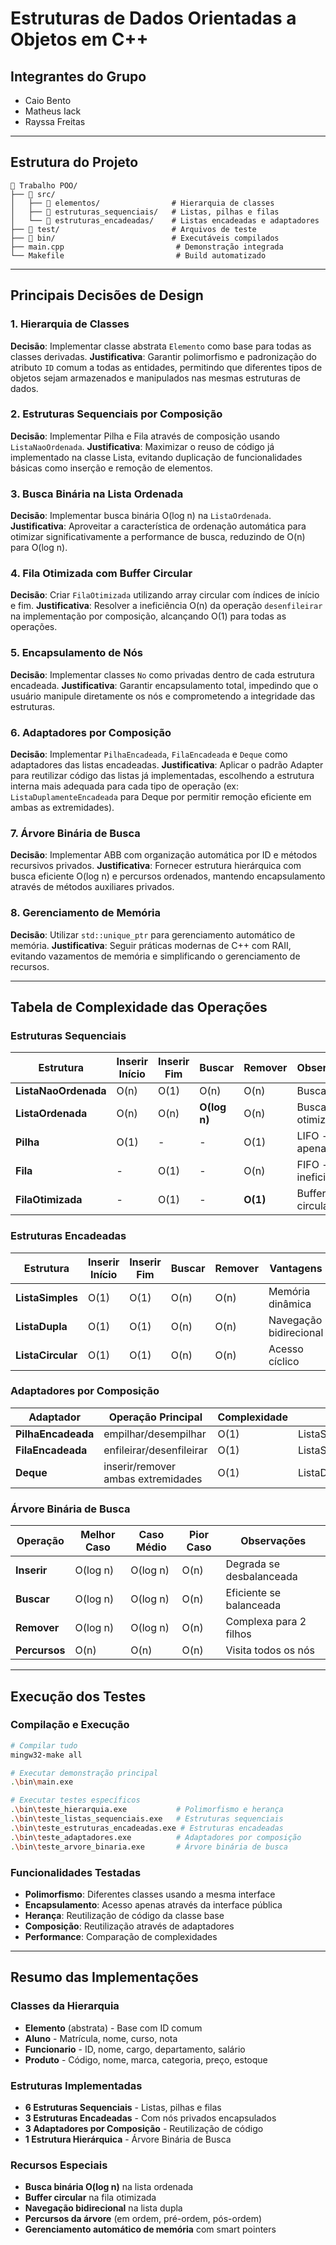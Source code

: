 # Estruturas de Dados Orientadas a Objetos em C++

## Integrantes do Grupo
- Caio Bento 
- Matheus Iack
- Rayssa Freitas

---

## Estrutura do Projeto

```
📁 Trabalho POO/
├── 📁 src/
│   ├── 📁 elementos/                # Hierarquia de classes
│   ├── 📁 estruturas_sequenciais/   # Listas, pilhas e filas
│   └── 📁 estruturas_encadeadas/    # Listas encadeadas e adaptadores
├── 📁 test/                         # Arquivos de teste
├── 📁 bin/                          # Executáveis compilados
├── main.cpp                         # Demonstração integrada
└── Makefile                         # Build automatizado
```

---

## Principais Decisões de Design

### 1. **Hierarquia de Classes**
**Decisão**: Implementar classe abstrata `Elemento` como base para todas as classes derivadas.
**Justificativa**: Garantir polimorfismo e padronização do atributo `ID` comum a todas as entidades, permitindo que diferentes tipos de objetos sejam armazenados e manipulados nas mesmas estruturas de dados.

### 2. **Estruturas Sequenciais por Composição**
**Decisão**: Implementar Pilha e Fila através de composição usando `ListaNaoOrdenada`.
**Justificativa**: Maximizar o reuso de código já implementado na classe Lista, evitando duplicação de funcionalidades básicas como inserção e remoção de elementos.

### 3. **Busca Binária na Lista Ordenada**
**Decisão**: Implementar busca binária O(log n) na `ListaOrdenada`.
**Justificativa**: Aproveitar a característica de ordenação automática para otimizar significativamente a performance de busca, reduzindo de O(n) para O(log n).

### 4. **Fila Otimizada com Buffer Circular**
**Decisão**: Criar `FilaOtimizada` utilizando array circular com índices de início e fim.
**Justificativa**: Resolver a ineficiência O(n) da operação `desenfileirar` na implementação por composição, alcançando O(1) para todas as operações.

### 5. **Encapsulamento de Nós**
**Decisão**: Implementar classes `No` como privadas dentro de cada estrutura encadeada.
**Justificativa**: Garantir encapsulamento total, impedindo que o usuário manipule diretamente os nós e comprometendo a integridade das estruturas.

### 6. **Adaptadores por Composição**
**Decisão**: Implementar `PilhaEncadeada`, `FilaEncadeada` e `Deque` como adaptadores das listas encadeadas.
**Justificativa**: Aplicar o padrão Adapter para reutilizar código das listas já implementadas, escolhendo a estrutura interna mais adequada para cada tipo de operação (ex: `ListaDuplamenteEncadeada` para Deque por permitir remoção eficiente em ambas as extremidades).

### 7. **Árvore Binária de Busca**
**Decisão**: Implementar ABB com organização automática por ID e métodos recursivos privados.
**Justificativa**: Fornecer estrutura hierárquica com busca eficiente O(log n) e percursos ordenados, mantendo encapsulamento através de métodos auxiliares privados.

### 8. **Gerenciamento de Memória**
**Decisão**: Utilizar `std::unique_ptr` para gerenciamento automático de memória.
**Justificativa**: Seguir práticas modernas de C++ com RAII, evitando vazamentos de memória e simplificando o gerenciamento de recursos.

---

## Tabela de Complexidade das Operações

### Estruturas Sequenciais
| Estrutura | Inserir Início | Inserir Fim | Buscar | Remover | Observações |
|-----------|----------------|-------------|--------|---------|-------------|
| **ListaNaoOrdenada** | O(n) | O(1) | O(n) | O(n) | Busca linear |
| **ListaOrdenada** | O(n) | O(n) | **O(log n)** | O(n) | Busca binária otimizada |
| **Pilha** | O(1) | - | - | O(1) | LIFO - apenas topo |
| **Fila** | - | O(1) | - | O(n) | FIFO - ineficiente |
| **FilaOtimizada** | - | O(1) | - | **O(1)** | Buffer circular |

### Estruturas Encadeadas
| Estrutura | Inserir Início | Inserir Fim | Buscar | Remover | Vantagens |
|-----------|----------------|-------------|--------|---------|-----------|
| **ListaSimples** | O(1) | O(1) | O(n) | O(n) | Memória dinâmica |
| **ListaDupla** | O(1) | O(1) | O(n) | O(n) | Navegação bidirecional |
| **ListaCircular** | O(1) | O(1) | O(n) | O(n) | Acesso cíclico |

### Adaptadores por Composição
| Adaptador | Operação Principal | Complexidade | Estrutura Interna |
|-----------|-------------------|-------------|-------------------|
| **PilhaEncadeada** | empilhar/desempilhar | O(1) | ListaSimplesmenteEncadeada |
| **FilaEncadeada** | enfileirar/desenfileirar | O(1) | ListaSimplesmenteEncadeada |
| **Deque** | inserir/remover ambas extremidades | O(1) | ListaDuplamenteEncadeada |

### Árvore Binária de Busca
| Operação | Melhor Caso | Caso Médio | Pior Caso | Observações |
|----------|-------------|------------|-----------|-------------|
| **Inserir** | O(log n) | O(log n) | O(n) | Degrada se desbalanceada |
| **Buscar** | O(log n) | O(log n) | O(n) | Eficiente se balanceada |
| **Remover** | O(log n) | O(log n) | O(n) | Complexa para 2 filhos |
| **Percursos** | O(n) | O(n) | O(n) | Visita todos os nós |

---

## Execução dos Testes

### Compilação e Execução
```bash
# Compilar tudo
mingw32-make all

# Executar demonstração principal
.\bin\main.exe

# Executar testes específicos
.\bin\teste_hierarquia.exe           # Polimorfismo e herança
.\bin\teste_listas_sequenciais.exe   # Estruturas sequenciais
.\bin\teste_estruturas_encadeadas.exe # Estruturas encadeadas
.\bin\teste_adaptadores.exe          # Adaptadores por composição
.\bin\teste_arvore_binaria.exe       # Árvore binária de busca
```

### Funcionalidades Testadas
- **Polimorfismo**: Diferentes classes usando a mesma interface
- **Encapsulamento**: Acesso apenas através da interface pública
- **Herança**: Reutilização de código da classe base
- **Composição**: Reutilização através de adaptadores
- **Performance**: Comparação de complexidades

---

## Resumo das Implementações

### Classes da Hierarquia
- **Elemento** (abstrata) - Base com ID comum
- **Aluno** - Matrícula, nome, curso, nota
- **Funcionario** - ID, nome, cargo, departamento, salário
- **Produto** - Código, nome, marca, categoria, preço, estoque

### Estruturas Implementadas
- **6 Estruturas Sequenciais** - Listas, pilhas e filas
- **3 Estruturas Encadeadas** - Com nós privados encapsulados
- **3 Adaptadores por Composição** - Reutilização de código
- **1 Estrutura Hierárquica** - Árvore Binária de Busca

### Recursos Especiais
- **Busca binária O(log n)** na lista ordenada
- **Buffer circular** na fila otimizada
- **Navegação bidirecional** na lista dupla
- **Percursos da árvore** (em ordem, pré-ordem, pós-ordem)
- **Gerenciamento automático de memória** com smart pointers
